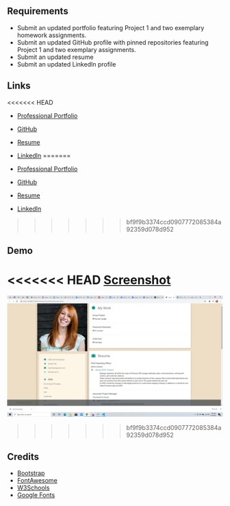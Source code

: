 ## Requirements

* Submit an updated portfolio featuring Project 1 and two exemplary homework assignments.
* Submit an updated GitHub profile with pinned repositories featuring Project 1 and two exemplary assignments.
* Submit an updated resume
* Submit an updated LinkedIn profile

## Links

<<<<<<< HEAD
* [Professional Portfolio](#https://ilyublinsky.github.io/professional-portfolio/)
* [GitHub](#https://github.com/ilyublinsky)
* [Resume](#https://ilyublinsky.github.io/Resume/)
* [LinkedIn](#https://www.linkedin.com/in/ingrid-lyublinsky/)
=======

* [Professional Portfolio](https://ilyublinsky.github.io/professional-portfolio/)
* [GitHub](https://github.com/ilyublinsky)
* [Resume](https://ilyublinsky.github.io/Resume/)
* [LinkedIn](https://www.linkedin.com/in/ingrid-lyublinsky/)
>>>>>>> bf9f9b3374ccd0907772085384a92359d078d952


## Demo

<<<<<<< HEAD
[Screenshot](demo-shot.jpg)
=======
![Screenshot](demo-shot.jpg)
>>>>>>> bf9f9b3374ccd0907772085384a92359d078d952


## Credits

* [Bootstrap](#https://getbootstrap.com/)
* [FontAwesome](#https://fontawesome.com/icons?d=gallery)
* [W3Schools](#https://www.w3schools.com/)
* [Google Fonts](#https://fonts.googleapis.com/)
